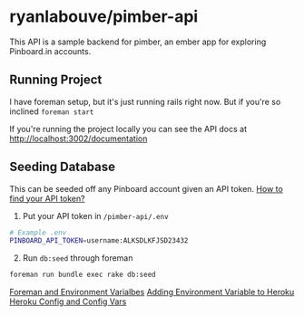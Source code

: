 # ryanlabouve/pimber-api

This API is a sample backend for pimber, an ember app for exploring Pinboard.in accounts.

## Running Project

I have foreman setup, but it's just running rails right now. But if you're so inclined `foreman start`

If you're running the project locally you can see the API docs at [http://localhost:3002/documentation](http://localhost:3002/documentation)


## Seeding Database

This can be seeded off any Pinboard account given an API token. [How to find your API token?](https://blog.pinboard.in/2012/07/api_authentication_tokens/)

1. Put your API token in `/pimber-api/.env`

```bash
# Example .env
PINBOARD_API_TOKEN=username:ALKSDLKFJSD23432
```

2. Run `db:seed` through foreman

```bash
foreman run bundle exec rake db:seed
```

[Foreman and Environment Varialbes](http://mauricio.github.io/2014/02/09/foreman-and-environment-variables.html)
[Adding Environment Variable to Heroku](https://devcenter.heroku.com/articles/procfile)
[Heroku Config and Config Vars](https://devcenter.heroku.com/articles/config-vars)
